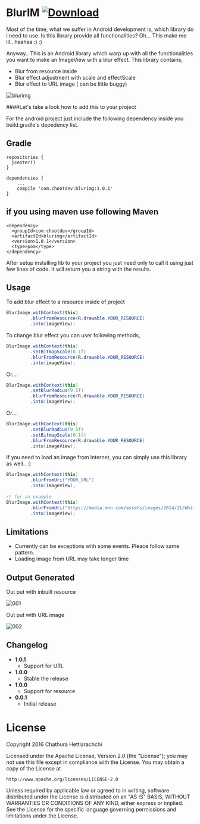 # BlurIM [ ![Download](https://api.bintray.com/packages/chathurahettiarachchi/maven/BlurIM/images/download.svg) ](https://bintray.com/chathurahettiarachchi/maven/BlurIM/_latestVersion)

Most of the time, what we suffer in Android development is, which library do i need to use. Is this library provide all functionalities? Oh... This make me ill.. haahaa :) :) 

Anyway.. This is an Android library which warp up with all the functionalities you want to make an ImageView with a blur effect. This library contains,

* Blur from resource inside
* Blur effect adjustment with scale and effectScale
* Blur effect to URL image ( can be little buggy)

![blurimg](https://cloud.githubusercontent.com/assets/13764097/21796945/267fe8f2-d732-11e6-8cba-752aa2fa85ab.jpg)

  
####Let's take a look how to add this to your project

For the android project just include the following dependency inside you build.gradle's depedency list.

Gradle
------
```
repositories {
  jcenter()
}

dependencies {
    ...
    compile 'com.chootdev:blurimg:1.0.1'
}
```

if you using maven use following
Maven
------
```
<dependency>
  <groupId>com.chootdev</groupId>
  <artifactId>blurimg</artifactId>
  <version>1.0.1</version>
  <type>pom</type>
</dependency>
```

After setup installing lib to your project you just need only to call it using just few lines of code. It will return you a string with the results.

Usage
-----
To add blur effect to a resource inside of project
```java
BlurImage.withContext(this)
         .blurFromResource(R.drawable.YOUR_RESOURCE)
         .into(imageView);
```

To change blur effect you can user following methods,
```java
BlurImage.withContext(this)
         .setBitmapScale(0.1f)
         .blurFromResource(R.drawable.YOUR_RESOURCE)
         .into(imageView);
```
Or....
```java
BlurImage.withContext(this)
         .setBlurRadius(9.5f)
         .blurFromResource(R.drawable.YOUR_RESOURCE)
         .into(imageView);
```
Or....
```java
BlurImage.withContext(this)
         .setBlurRadius(9.5f)
         .setBitmapScale(0.1f)
         .blurFromResource(R.drawable.YOUR_RESOURCE)
         .into(imageView);
```
If you need to load an image from internet, you can simply use this library as well.. :)
```java
BlurImage.withContext(this)
         .blurFromUri("YOUR_URL")
         .into(imageView);
         
// for an example
BlurImage.withContext(this)
         .blurFromUri("https://media.mnn.com/assets/images/2014/11/WhiteTiger02ColorfulAnimalsGallery.jpg.638x0_q80_crop-smart.jpg")
         .into(imageView);
```

Limitations
-----------
* Currently can be exceptions with some events. Pleace follow same pattern.
* Loading image from URL may take longer time

Output Generated
----------------
Out put with inbuilt resource

![001](https://cloud.githubusercontent.com/assets/13764097/21797372/a3c09bb6-d734-11e6-8e86-09880f1dab4a.png)



Out put with URL image

![002](https://cloud.githubusercontent.com/assets/13764097/21797373/a415cb86-d734-11e6-8aaa-4f2d5d5b701b.png)

Changelog
---------
* **1.0.1**
    * Support for URL
* **1.0.0**
    * Stable the release
* **1.0.0**
    * Support for resource
* **0.0.1**
    * Initial release
    
# License
Copyright 2016 Chathura Hettiarachchi

Licensed under the Apache License, Version 2.0 (the "License");
you may not use this file except in compliance with the License.
You may obtain a copy of the License at

    http://www.apache.org/licenses/LICENSE-2.0

Unless required by applicable law or agreed to in writing, software
distributed under the License is distributed on an "AS IS" BASIS,
WITHOUT WARRANTIES OR CONDITIONS OF ANY KIND, either express or implied.
See the License for the specific language governing permissions and
limitations under the License.
